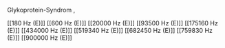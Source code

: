 Glykoprotein-Syndrom ,

[[180 Hz (E)]]
[[600 Hz (E)]]
[[20000 Hz (E)]]
[[93500 Hz (E)]]
[[175160 Hz (E)]]
[[434000 Hz (E)]]
[[519340 Hz (E)]]
[[682450 Hz (E)]]
[[759830 Hz (E)]]
[[900000 Hz (E)]]